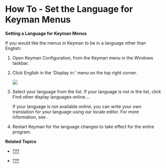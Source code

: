 # How To - Set the Language for Keyman Menus

**Setting a Language for Keyman Menus**

If you would like the menus in Keyman to be in a language other than
English:

1.  Open Keyman Configuration, from the Keyman menu in the Windows
    taskbar.

2.  Click English in the 'Display in:' menu on the top right corner.

    ![](desktop_images/config-locale.png)

3.  Select your language from the list. If your language is not in the
    list, click Find other display languages online….

    <div class="note">

    If your language is not available online, you can write your own
    translation for your language using our locale editor. For more
    information, see
    .

    </div>

4.  Restart Keyman for the language changes to take effect for the
    entire program.

**Related Topics**

-   [???](#basic_config_menu)

-   [???](#advanced_locale_edit)
